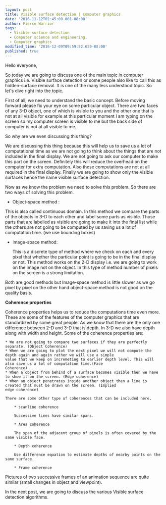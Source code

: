 ```yaml
---
layout: post
title: Visible surface detection | Computer graphics
date: '2016-11-12T02:45:00.001-08:00'
author: Fierce Warrior
tags:
  - Visible surface detection
  - Computer science and engineering.
  - Computer graphics
modified_time: '2016-12-09T09:59:52.659-08:00'
published: true
---
```

Hello everyone,

So today we are going to discuss one of the main topic in computer graphics i.e. Visible surface detection or some
people also like to call this as hidden-surface removal. It is one of the many less understood topic. So let's dive
right into the topic.

First of all, we need to understand the basic concept. Before moving forward please fix your eye on some particular
object. There are two faces of any 3-D object, one of which is visible to you and the other one that is not at all
visible for example at this particular moment I am typing on the screen so my computer screen is visible to me but the
back side of computer is not at all visible to me.

So why are we even discussing this thing?

We are discussing this thing because this will help us to save us a lot of computational time as we are not going to
think about the things that are not included in the final display. We are not going to ask our computer to make this
part on the screen. Definitely this will reduce the overhead on the computer for extra computation. Also these
computations are not at all required in the final display. Finally we are going to show only the visible surfaces hence
the name visible surface detection.

Now as we know the problem we need to solve this problem. So there are two ways of solving this problem.

* Object-space method : 

This is also called continuous domain. In this method we compare the parts of the objects in 3-D to each other and
    label some parts as visible. Those parts that are labelled as visible are going to make it into the final list while
    the others are not going to be computed by us saving us a lot of computation time. (we use bounding boxes)



* Image-space method:  

    This is a discrete type of method where we check on each and every pixel that whether the particular point is
        going to be in the final display or not. This method works on the 2-D display i.e. we are going to work on the
        image not on the object. In this type of method number of pixels on the screen is a strong limitation. 



Both are good methods but Image-space method is little slower as we go pixel by pixel on the other hand
    object-space method is not good on the quality basis.

**Coherence properties**

Coherence properties helps us to reduce the computations time even more. These are some of the features of the
    computer graphics that are standardized by some great people. As we know that there are the only one difference
    between 2-D and 3-D that is depth. In 3-D we also have depth along with width and height. Some of the coherence
    properties are:



    * We are not going to compare two surfaces if they are perfectly separate. (Object Coherence)
    * When we are going to plot the next pixel we will not compute the depth again and again rather we will use a simple
    value that we keep on incremeting to earlier depth level. This will also save us a lot of computation time.(Face
    Coherence) 
    * When a object from behind of a surface becomes visible then we have to show it on the screen. (Edge coherence)
    * When an object penetrates inside another object then a line is created that must be drawn on the screen. (Implied
    edge coherence)

    There are some other type of coherences that can be included here. 

        * scanline coherence

        Successive lines have similar spans.

        * Area coherence

        The span of the adjacent group of pixels is often covered by the same visible face.

        * Depth coherence 

        Use difference equation to estimate depths of nearby points on the same surface.

        * Frame coherence 


Pictures of two successive frames of an animation sequence are quite similar (small changes in object and
    viewpoint).

In the next post, we are going to discuss the various Visible surface detection algorithms.

